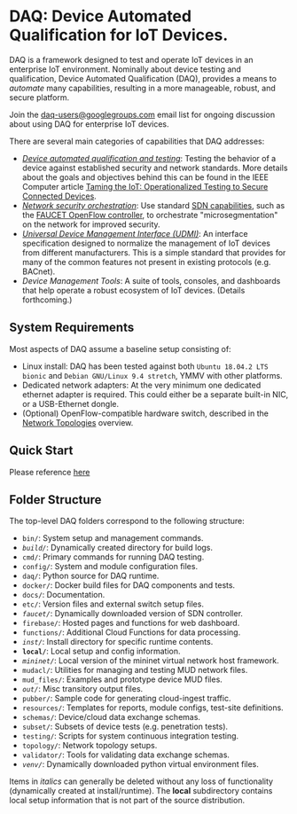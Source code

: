 # DAQ: <b>D</b>evice <b>A</b>utomated <b>Q</b>ualification for IoT Devices.

DAQ is a framework designed to test and operate IoT devices in an enterprise IoT environment.
Nominally about device testing and qualification, Device Automated Qualification (DAQ), provides
a means to _automate_ many capabilities, resulting in a more manageable, robust, and
secure platform.

Join the [daq-users@googlegroups.com](https://groups.google.com/forum/#!forum/daq-users) email
list for ongoing discussion about using DAQ for enterprise IoT devices.

There are several main categories of capabilities that DAQ addresses:
* [_Device automated qualification and testing_](docs/qualification.md):
Testing the behavior of a device against established security and network standards.
More details about the goals and objectives behind this can be found in the IEEE Computer article
[Taming the IoT: Operationalized Testing to Secure Connected Devices](https://www.computer.org/csdl/mags/co/2018/06/mco2018060090-abs.html).
* [_Network security orchestration_](docs/orchestration.md): Use standard
[SDN capabilities](https://queue.acm.org/detail.cfm?id=2560327), such as the
[FAUCET OpenFlow controller](https://faucet.nz/), to orchestrate "microsegmentation" on
the network for improved security.
* [_Universal Device Management Interface (UDMI)_](schemas/udmi/README.md): An interface
specification designed to normalize the management of IoT devices from different manufacturers.
This is a simple standard that provides for many of the common features not present in
existing protocols (e.g. BACnet).
* _Device Management Tools_: A suite of tools, consoles, and dashboards that help operate
a robust ecosystem of IoT devices. (Details forthcoming.)

## System Requirements

Most aspects of DAQ assume a baseline setup consisting of:
* Linux install: DAQ has been tested against both `Ubuntu 18.04.2 LTS bionic` and
`Debian GNU/Linux 9.4 stretch`, YMMV with other platforms.
* Dedicated network adapters: At the very minimum one dedicated ethernet adapter is
required. This could either be a separate built-in NIC, or a USB-Ethernet dongle.
* (Optional) OpenFlow-compatible hardware switch, described in the
[Network Topologies](docs/topologies.md) overview.

## Quick Start
Please reference [here](docs/quickstart.md)

## Folder Structure

The top-level DAQ folders correspond to the following structure:
* `bin/`: System setup and management commands.
* _`build/`_: Dynamically created directory for build logs.
* `cmd/`: Primary commands for running DAQ testing.
* `config/`: System and module configuration files.
* `daq/`: Python source for DAQ runtime.
* `docker/`: Docker build files for DAQ components and tests.
* `docs/`: Documentation.
* `etc/`: Version files and external switch setup files.
* _`faucet/`_: Dynamically downloaded version of SDN controller.
* `firebase/`: Hosted pages and functions for web dashboard.
* `functions/`: Additional Cloud Functions for data processing.
* _`inst/`_: Install directory for specific runtime contents.
* **`local/`**: Local setup and config information.
* _`mininet/`_: Local version of the mininet virtual network host framework.
* `mudacl/`: Utilities for managing and testing MUD network files.
* `mud_files/`: Examples and prototype device MUD files.
* _`out/`_: Misc transitory output files.
* `pubber/`: Sample code for generating cloud-ingest traffic.
* `resources/`: Templates for reports, module configs, test-site definitions.
* `schemas/`: Device/cloud data exchange schemas.
* `subset/`: Subsets of device tests (e.g. penetration tests).
* `testing/`: Scripts for system continuous integration testing.
* `topology/`: Network topology setups.
* `validator/`: Tools for validating data exchange schemas.
* _`venv/`_: Dynamically downloaded python virtual environment files.

Items in _italics_ can generally be deleted without any loss of functionality (dynamically
created at install/runtime). The **local** subdirectory contains local setup information that
is not part of the source distribution.
